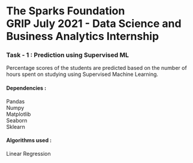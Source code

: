 # The Sparks Foundation <br>  GRIP July 2021 - Data Science and Business Analytics Internship 
### Task - 1 : Prediction using Supervised ML
Percentage scores of the students are predicted based on the number of hours spent on studying using Supervised Machine Learning.
#### Dependencies :
Pandas<br>Numpy<br>Matplotlib<br>Seaborn<br>Sklearn
#### Algorithms used :
Linear Regression
